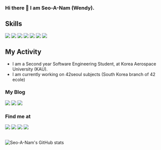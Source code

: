 ### Hi there 👋  I am Seo-A-Nam (Wendy).

## Skills
<a href="" target=""><img src="https://img.shields.io/badge/C-A8B9CC?style=flat-square&logo=C&logoColor=black"/></a>
<a href="" target=""><img src="https://img.shields.io/badge/C++-blue?style=flat-square&logo=cplusplus&logoColor=white"/></a>
<a href="" target=""><img src="https://img.shields.io/badge/Java-f89820?style=flat-square&logo=java&logoColor=007396"/></a>
<a href="" target=""><img src="https://img.shields.io/badge/Python-FFE873?style=flat-square&logo=Python&logoColor=306998"/></a>
<a href="" target=""><img src="https://img.shields.io/badge/Html-white?style=flat-square&logo=html5&logoColor=black"/></a>
<a href="" target=""><img src="https://img.shields.io/badge/VMBox-white?style=flat-square&logo=virtualbox&logoColor=black"/></a>
<a href="" target=""><img src="https://img.shields.io/badge/debian-white?style=flat-square&logo=debian&logoColor=d70a53"/></a>
## My Activity
* I am a Second year Software Engineering Student, at Korea Aerospace University (KAU).
* I am currently working on 42seoul subjects (South Korea branch of 42 ecole)

<!--
## About me  
<details>
<summary>My goal, interests</summary>
<div markdown="1">
*  My goal is to work at US as a Software engineer in future.<br>
* I like to post what i learned on my blog. check the links bellow to find that out~<br>
* I'm highly interested in Language exchange. So just hit me up to my insta or anywhere of my contact. You are welcomed as far as you're interested in progrmming or korea. :)<br>
</div>
</details>
<br> -->

### My Blog
<a href="https://www.notion.so/INTRODUCTION-d21fcecf9fb64ec8a0aaa4dd7e1b70b1" target="_blank"><img src="https://img.shields.io/badge/Blog-000000?style=flag-square&logo=notion&logoColor=white"/></a>
<a href="https://seo-a-nam.github.io/" target="_blank"><img src="https://img.shields.io/badge/Blog-181717?style=flag-square&logo=github&logoColor=white"/></a>
<a href="https://nsa901.tistory.com/" target="_blank"><img src="https://img.shields.io/badge/Tistory Blog-181717?style=flag-square&logo=&logoColor=white"/></a>
<!--
<details>
<summary>When i use each blog</summary>
<div markdown="1">
* I use 'Notion' to make personal drafts, such as code review and subject page in korean.<br>
* I mostly use 'Tistory' to share things about IT knoweledge or etc.<br>
* I just made my 'Github Blog'. I will post my posts about subjects in both korean/english version.
</div>
</details>
<br> -->

### Find me at  
<a href="https://profile.intra.42.fr/users/senam" target="_blank"><img src="https://img.shields.io/badge/42Seoul-000000?style=flat-square&logo=42&logoColor=white"/></a>
<a href="https://www.instagram.com/namseoa9/" target="_blank"><img src="https://img.shields.io/badge/namseoa9-E4405F?style=flat-square&logo=instagram&logoColor=white"/></a>
<a href="" target="_blank"><img src="https://img.shields.io/badge/42.4.senam@gmail.com-EA4335?style=flat-square&logo=gmail&logoColor=white"/></a>
<a href="" target="_blank"><img src="https://img.shields.io/badge/nsa901@naver.com-03C75A?style=flat-square&logo=Naver&logoColor=white"/></a>
<br></br>

![Seo-A-Nam's GitHub stats](https://github-readme-stats.vercel.app/api?username=Seo-A-Nam&show_icons=true&theme=vue)


<!--<a href="" target="_blank"><img src="https://raw.githubusercontent.com/simple-icons/simple-icons/da8fa8b57a219475a22d5eb56c8780ec01a6a596/icons/42.svg/style=flat-square"/></a>
</body>>
<!--
**Seo-A-Nam/Seo-A-Nam** is a ✨ _special_ ✨ repository because its `README.md` (this file) appears on your GitHub profile.

- 🔭 I’m currently working on ...
- 🌱 I’m currently learning ...
- 👯 I’m looking to collaborate on ...
- 🤔 I’m looking for help with ...
- 💬 Ask me about ...
- 📫 How to reach me: ...
- 😄 Pronouns: ...
- ⚡ Fun fact: ...
-->

